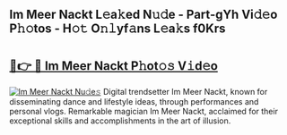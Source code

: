 ## Im Meer Nackt L𝚎a𝚔ed N𝚞𝚍e - Part-gYh Vi𝚍𝚎o P𝚑𝚘tos - H𝚘𝚝 O𝚗𝚕yf𝚊ns L𝚎a𝚔s f0Krs

# <h2><a href="http://kf03m2.oniu.top/?m=Im+Meer+Nackt">🔗👉 🔴 Im Meer Nackt P𝚑ot𝚘𝚜 V𝚒d𝚎o</a></h2>

[![Im Meer Nackt Nu𝚍e𝚜](https://i.imgur.com/0qMVB7G.gif)](http://kf03m2.oniu.top/?m=Im+Meer+Nackt)
Digital trendsetter Im Meer Nackt, known for disseminating dance and lifestyle ideas, through performances and personal vlogs. Remarkable magician Im Meer Nackt, acclaimed for their exceptional skills and accomplishments in the art of illusion.  
